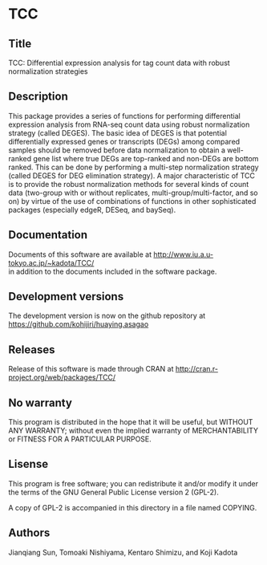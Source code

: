 TCC
===


Title
-----

TCC: Differential expression analysis for tag count data with robust normalization strategies

Description
----------------------------------------------------------------------------------------

This package provides a series of functions for performing
differential expression analysis from RNA-seq count data using robust
normalization strategy (called DEGES). The basic idea of DEGES is that
potential differentially expressed genes or transcripts (DEGs) among
compared samples should be removed before data normalization to obtain
a well-ranked gene list where true DEGs are top-ranked and non-DEGs are
bottom ranked. This can be done by performing a multi-step normalization
strategy (called DEGES for DEG elimination strategy). A major
characteristic of TCC is to provide the robust normalization methods for
several kinds of count data (two-group with or without replicates,
multi-group/multi-factor, and so on) by virtue of the use of combinations
of functions in other sophisticated packages (especially edgeR, DESeq,
and baySeq).

Documentation
-------------

Documents of this software are available at
http://www.iu.a.u-tokyo.ac.jp/~kadota/TCC/  
in addition to the documents included in the software package.

Development versions
--------------------

The development version is now on the github repository
at https://github.com/kohijiri/huaying.asagao

Releases
--------

Release of this software is made through CRAN
at http://cran.r-project.org/web/packages/TCC/


No warranty
-----------

This program is distributed in the hope that it will be useful,
but WITHOUT ANY WARRANTY; without even the implied warranty of
MERCHANTABILITY or FITNESS FOR A PARTICULAR PURPOSE. 

Lisense
-------

This program is free software; you can redistribute it and/or
modify it under the terms of the GNU General Public License 
version 2 (GPL-2).

A copy of GPL-2 is accompanied in this directory in a file named COPYING.

Authors
-------

Jianqiang Sun, Tomoaki Nishiyama, Kentaro Shimizu, and Koji Kadota
